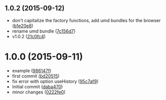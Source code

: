 <a name="1.0.2"></a>
## 1.0.2 (2015-09-12)


* don't capitalize the factory functions, add umd bundles for the browser ([b1e20e8](https://github.com/geut/mithril-transition/commit/b1e20e8))
* rename umd bundle ([7c156d7](https://github.com/geut/mithril-transition/commit/7c156d7))
* v1.0.2 ([21c0fc4](https://github.com/geut/mithril-transition/commit/21c0fc4))


<a name="1.0.0"></a>
# 1.0.0 (2015-09-11)


* example ([986147f](https://github.com/geut/mithril-transition/commit/986147f))
* first commit ([bd20515](https://github.com/geut/mithril-transition/commit/bd20515))
* fix error with option useHistory ([95c7af9](https://github.com/geut/mithril-transition/commit/95c7af9))
* Initial commit ([daba470](https://github.com/geut/mithril-transition/commit/daba470))
* minor changes ([0222fe0](https://github.com/geut/mithril-transition/commit/0222fe0))
